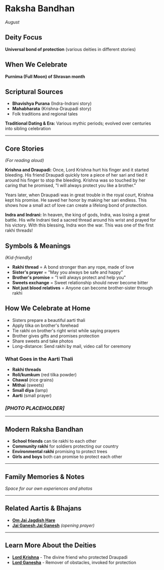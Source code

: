 # Raksha Bandhan
*August*

## Deity Focus
**Universal bond of protection** (various deities in different stories)

## When We Celebrate
**Purnima (Full Moon) of Shravan month**

## Scriptural Sources
- **Bhavishya Purana** (Indra-Indrani story)
- **Mahabharata** (Krishna-Draupadi story)
- Folk traditions and regional tales

**Traditional Dating & Era:** Various mythic periods; evolved over centuries into sibling celebration

---

## Core Stories
*(For reading aloud)*

**Krishna and Draupadi:** Once, Lord Krishna hurt his finger and it started bleeding. His friend Draupadi quickly tore a piece of her sari and tied it around his finger to stop the bleeding. Krishna was so touched by her caring that he promised, "I will always protect you like a brother."

Years later, when Draupadi was in great trouble in the royal court, Krishna kept his promise. He saved her honor by making her sari endless. This shows how a small act of love can create a lifelong bond of protection.

**Indra and Indrani:** In heaven, the king of gods, Indra, was losing a great battle. His wife Indrani tied a sacred thread around his wrist and prayed for his victory. With this blessing, Indra won the war. This was one of the first rakhi threads!

## Symbols & Meanings
*(Kid-friendly)*

- **Rakhi thread** = A bond stronger than any rope, made of love
- **Sister's prayer** = "May you always be safe and happy"
- **Brother's promise** = "I will always protect and help you"
- **Sweets exchange** = Sweet relationship should never become bitter
- **Not just blood relatives** = Anyone can become brother-sister through rakhi

## How We Celebrate at Home

- Sisters prepare a beautiful aarti thali
- Apply tilka on brother's forehead
- Tie rakhi on brother's right wrist while saying prayers
- Brother gives gifts and promises protection
- Share sweets and take photos
- Long-distance: Send rakhi by mail, video call for ceremony

### What Goes in the Aarti Thali
- **Rakhi threads**
- **Roli/kumkum** (red tilka powder)
- **Chawal** (rice grains)
- **Mithai** (sweets)
- **Small diya** (lamp)
- **Aarti** (small prayer)

### *[PHOTO PLACEHOLDER]*

---

## Modern Raksha Bandhan

- **School friends** can tie rakhi to each other
- **Community rakhi** for soldiers protecting our country
- **Environmental rakhi** promising to protect trees
- **Girls and boys** both can promise to protect each other

---

## Family Memories & Notes
*Space for our own experiences and photos*

---

## Related Aartis & Bhajans

- **[Om Jai Jagdish Hare](../section2-aartis-bhajans/10-om-jai-jagdish-hare.md)**
- **[Jai Ganesh Jai Ganesh](../section2-aartis-bhajans/06-jai-ganesh.md)** *(opening prayer)*

---

## Learn More About the Deities

- **[Lord Krishna](../section3-deities/04-lord-krishna.md)** - The divine friend who protected Draupadi
- **[Lord Ganesha](../section3-deities/03-lord-ganesha.md)** - Remover of obstacles, invoked for protection
